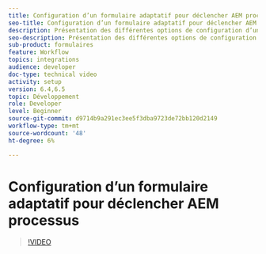 ```yaml
---
title: Configuration d’un formulaire adaptatif pour déclencher AEM processus
seo-title: Configuration d’un formulaire adaptatif pour déclencher AEM processus
description: Présentation des différentes options de configuration d’un formulaire adaptatif pour déclencher AEM processus
seo-description: Présentation des différentes options de configuration d’un formulaire adaptatif pour déclencher AEM processus
sub-product: formulaires
feature: Workflow
topics: integrations
audience: developer
doc-type: technical video
activity: setup
version: 6.4,6.5
topic: Développement
role: Developer
level: Beginner
source-git-commit: d9714b9a291ec3ee5f3dba9723de72bb120d2149
workflow-type: tm+mt
source-wordcount: '48'
ht-degree: 6%

---
```



# Configuration d’un formulaire adaptatif pour déclencher AEM processus


>[!VIDEO](https://video.tv.adobe.com/v/28316?quality=9&learn=on)

